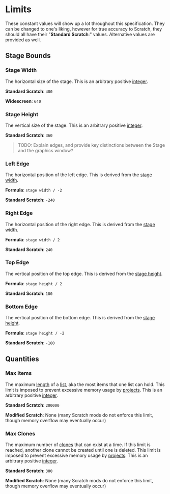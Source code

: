 # Limits

These constant values will show up a lot throughout this specification. They can be changed to one's liking, however for true accuracy to Scratch, they should all have their "**Standard Scratch**:" values. Alternative values are provided as well.

## Stage Bounds

### Stage Width

The horizontal size of the stage. This is an arbitrary positive [integer](/concepts/values/#integer).

**Standard Scratch**: `480`

**Widescreen**: `640`

### Stage Height

The vertical size of the stage. This is an arbitrary positive [integer](/concepts/values/#integer).

**Standard Scratch**: `360`

> TODO: Explain edges, and provide key distinctions between the Stage and the graphics window?

### Left Edge

The horizontal position of the left edge. This is derived from the [stage width](#stage-width).

**Formula**: `stage width / -2`

**Standard Scratch**: `-240`

### Right Edge

The horizontal position of the right edge. This is derived from the [stage width](#stage-width).

**Formula**: `stage width / 2`

**Standard Scratch**: `240`

### Top Edge

The vertical position of the top edge. This is derived from the [stage height](#stage-height).

**Formula**: `stage height / 2`

**Standard Scratch**: `180`

### Bottom Edge

The vertical position of the bottom edge. This is derived from the [stage height](#stage-height).

**Formula**: `stage height / -2`

**Standard Scratch**: `-180`

## Quantities

### Max Items

The maximum [length](/concepts/values/#length) of a [list](/concepts/ideas/#list), aka the most items that one list can hold. This limit is imposed to prevent excessive memory usage by [projects](/concepts/ideas/#project). This is an arbitrary positive [integer](/concepts/values/#integer).

**Standard Scratch**: `200000`

**Modified Scratch**: None (many Scratch mods do not enforce this limit, though memory overflow may eventually occur)

### Max Clones

The maximum number of [clones](/concepts/ideas/#clone) that can exist at a time. If this limit is reached, another clone cannot be created until one is deleted. This limit is imposed to prevent excessive memory usage by [projects](/concepts/ideas/#project). This is an arbitrary positive [integer](/concepts/values/#integer).

**Standard Scratch**: `300`

**Modified Scratch**: None (many Scratch mods do not enforce this limit, though memory overflow may eventually occur)
